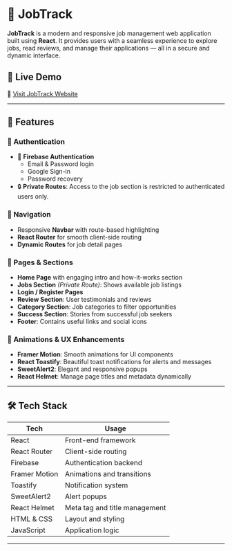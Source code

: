 # 🌟 JobTrack

**JobTrack** is a modern and responsive job management web application built using **React**. It provides users with a seamless experience to explore jobs, read reviews, and manage their applications — all in a secure and dynamic interface.

## 🚀 Live Demo

🔗 [Visit JobTrack Website](https://job-track-domain.netlify.app/)

---

## 📌 Features

### 🔐 Authentication

- 🔸 **Firebase Authentication**
  - Email & Password login
  - Google Sign-in
  - Password recovery
- 🔒 **Private Routes**: Access to the job section is restricted to authenticated users only.

### 🧭 Navigation

- Responsive **Navbar** with route-based highlighting
- **React Router** for smooth client-side routing
- **Dynamic Routes** for job detail pages

### 📂 Pages & Sections

- **Home Page** with engaging intro and how-it-works section
- **Jobs Section** _(Private Route)_: Shows available job listings
- **Login / Register Pages**
- **Review Section**: User testimonials and reviews
- **Category Section**: Job categories to filter opportunities
- **Success Section**: Stories from successful job seekers
- **Footer**: Contains useful links and social icons

### 💫 Animations & UX Enhancements

- **Framer Motion**: Smooth animations for UI components
- **React Toastify**: Beautiful toast notifications for alerts and messages
- **SweetAlert2**: Elegant and responsive popups
- **React Helmet**: Manage page titles and metadata dynamically

---

## 🛠️ Tech Stack

| Tech          | Usage                         |
| ------------- | ----------------------------- |
| React         | Front-end framework           |
| React Router  | Client-side routing           |
| Firebase      | Authentication backend        |
| Framer Motion | Animations and transitions    |
| Toastify      | Notification system           |
| SweetAlert2   | Alert popups                  |
| React Helmet  | Meta tag and title management |
| HTML & CSS    | Layout and styling            |
| JavaScript    | Application logic             |

---
